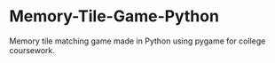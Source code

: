 # Memory-Tile-Game-Python
Memory tile matching game made in Python using pygame for college coursework.
